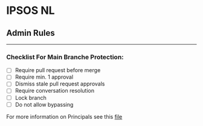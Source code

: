 # IPSOS NL
## Admin Rules
___
### Checklist For Main Branche Protection:
- [ ] Require pull request before merge
- [ ] Require min. 1 approval
- [ ] Dismiss stale pull request approvals
- [ ] Require conversation resolution
- [ ] Lock branch
- [ ] Do not allow bypassing

For more information on Principals see this [file](https://ipsosgroup-my.sharepoint.com/:p:/g/personal/hester_verdenius_ipsos_com/EeAkrHyMLmtMsKLkesHbq30BP0f-AOLf7Qxb-XVXe1WGoA?e=wu5x7U)
